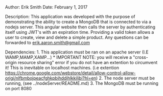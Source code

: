 Author: Erik Smith
Date: February 1, 2017

Description:  This application was developed with the purpose of demonstrating the ability to create a MongoDB
              that is connected to via a nodejs server. This angular website then calls the server by authenticating itself using
              JWT's with an expiration time. Providing a valid token allows a user to create, view and delete a simple product.
              Any questions can be forwarded to erik.aaron.smith@gmail.com

Dependencies:
    1. This application must be ran on an apache server (I.E WAMP,MAMP,XAMP...)
    * IMPORTANT NOTE: you will receive a "cross-origin resource sharing" error if you do not have an extention to circumvent it!
              This is inevitable on localhost machines.
              (i.e extention https://chrome.google.com/webstore/detail/allow-control-allow-origi/nlfbmbojpeacfghkpbjhddihlkkiljbi?hl=en)
    2. The node server must be running, (see ../nodeServer/README.md)
    3. The MongoDB must be running on port 8080
